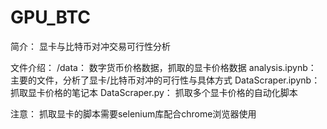 # GPU_BTC
简介： 显卡与比特币对冲交易可行性分析

文件介绍：
/data： 数字货币价格数据，抓取的显卡价格数据
analysis.ipynb： 主要的文件，分析了显卡/比特币对冲的可行性与具体方式
DataScraper.ipynb： 抓取显卡价格的笔记本
DataScraper.py： 抓取多个显卡价格的自动化脚本

注意：
抓取显卡的脚本需要selenium库配合chrome浏览器使用
